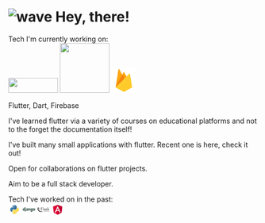
# ![wave](https://user-images.githubusercontent.com/42233709/111507257-7ab98e80-8770-11eb-95f1-18616ea73f76.gif) Hey, there!

Tech I'm currently working on:    
<img width="100" height="30" src="https://docs.flutter.dev/assets/images/shared/brand/flutter/logo/flutter-lockup.png">
<img width="100" height="100" src="https://dart.dev/assets/img/shared/dart/logo+text/horizontal/white.svg">
<img width="50" height="50" src="https://raw.githubusercontent.com/github/explore/80688e429a7d4ef2fca1e82350fe8e3517d3494d/topics/firebase/firebase.png">

Flutter, Dart, Firebase

I've learned flutter via a variety of courses on educational platforms and not to the forget the documentation itself!

I've built many small applications with flutter. Recent one is here, check it out!


Open for collaborations on flutter projects.

Aim to be a full stack developer.

Tech I've worked on in the past:  
<img width="25" height="25" src="https://raw.githubusercontent.com/github/explore/80688e429a7d4ef2fca1e82350fe8e3517d3494d/topics/python/python.png">
<img width="25" height="25" src="https://raw.githubusercontent.com/github/explore/7456fdff59816d37ef383a6c8f32a26ff7332db2/topics/django/django.png">
<img width="25" height="25" src="https://raw.githubusercontent.com/github/explore/80688e429a7d4ef2fca1e82350fe8e3517d3494d/topics/flask/flask.png">
<img width="25" height="25" src="https://raw.githubusercontent.com/github/explore/80688e429a7d4ef2fca1e82350fe8e3517d3494d/topics/angular/angular.png">
